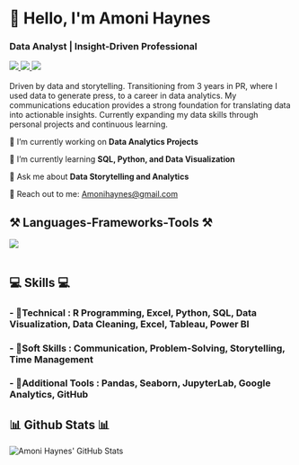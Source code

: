 <h1 align="left">👋 Hello, I'm Amoni Haynes</h1>
<h3 align="left">Data Analyst | Insight-Driven Professional</h3>

<div align="left"> 
  <a href="mailto:Amonihaynes@gmail.com" target="_blank">
    <img src="https://img.shields.io/badge/Gmail-D14836?style=for-the-badge&logo=gmail&logoColor=white" target="_blank" />
  </a> 
  <a href="https://www.linkedin.com/in/amoni-haynes-0b0bb6154/" target="_blank">
    <img src="https://img.shields.io/badge/LinkedIn-0077B5?style=for-the-badge&logo=linkedin&logoColor=white" target="_blank" />
  </a>
  <a href="resume.pdf" target="_blank">
    <img src="https://img.shields.io/badge/Resume-32CD32?style=for-the-badge&logo=read-the-docs&logoColor=white" target="_blank" />
  </a>
</div>

<br> 
Driven by data and storytelling. Transitioning from 3 years in PR, where I used data to generate press, to a career in data analytics. My communications education provides a strong foundation for translating data into actionable insights. Currently expanding my data skills through personal projects and continuous learning.

<br> 

<div align="left">
 
 🔭 I’m currently working on **Data Analytics Projects**
 
 🌱 I’m currently learning **SQL, Python, and Data Visualization**

💬 Ask me about **Data Storytelling and Analytics**

📧 Reach out to me: Amonihaynes@gmail.com

 </div>

<h2 align="left">⚒️ Languages-Frameworks-Tools ⚒️</h2>
<div align="left">
    <img src="https://skillicons.dev/icons?i=python,r,mysql,github,vscode" /><br>
</div>

<br/>

<div align="left">
    <h2 align="left">💻 Skills 💻</h2>
        <h3>- 📕Technical : R Programming, Excel, Python, SQL, Data Visualization, Data Cleaning, Excel, Tableau, Power BI</h3>
        <h3>- 📗Soft Skills : Communication, Problem-Solving, Storytelling, Time Management</h3>
        <h3>- 📙Additional Tools :  Pandas, Seaborn, JupyterLab, Google Analytics, GitHub</h3>
 </div>

<h2 align="left">📊 Github Stats 📊</h2>

![Amoni Haynes' GitHub Stats](https://github-readme-stats.vercel.app/api?username=AmoniH12-3&show_icons=true&theme=radical)
